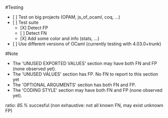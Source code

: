 #Testing
- \[ \] Test on big projects (OPAM, js_of_ocaml, coq, ...)
- \[ \] Test suite
	+ \[X\] Detect FP
	+ \[ \] Detect FN
	+ \[X\] Add some color and info (stats, ...)
- \[ \] Use different versions of OCaml (currently testing with 4.03.0+trunk)


#Note
- The 'UNUSED EXPORTED VALUES' section may have both FN and FP (none observed yet).
- The 'UNUSED VALUES' section has FP. No FN to report to this section yet
- The 'OPTIONAL ARGUMENTS' section has both FN and FP.
- The 'CODING STYLE' section may have both FN and FP (none observed yet).

ratio: *85.%* succesful (non exhaustive: not all known FN, may exist unknown FP)

